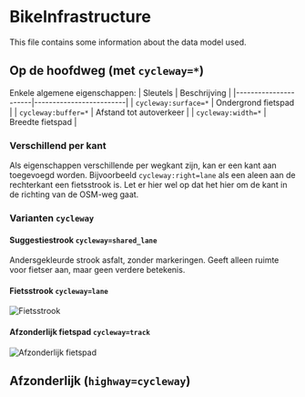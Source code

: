 # BikeInfrastructure

This file contains some information about the data model used.

## Op de hoofdweg (met `cycleway=*`)

Enkele algemene eigenschappen:
| Sleutels             | Beschrijving            |
|----------------------|-------------------------|
| `cycleway:surface=*` | Ondergrond fietspad     |
| `cycleway:buffer=*`  | Afstand tot autoverkeer |
| `cycleway:width=*`   | Breedte fietspad        |

### Verschillend per kant

Als eigenschappen verschillende per wegkant zijn, kan er een kant aan toegevoegd worden.
Bijvoorbeeld `cycleway:right=lane` als een aleen aan de rechterkant een fietsstrook is.
Let er hier wel op dat het hier om de kant in de richting van de OSM-weg gaat.

### Varianten `cycleway`

#### Suggestiestrook `cycleway=shared_lane`

Andersgekleurde strook asfalt, zonder markeringen.
 Geeft alleen ruimte voor fietser aan, maar geen verdere betekenis.

#### Fietsstrook `cycleway=lane`

![Fietsstrook](https://wiki.openstreetmap.org/w/images/1/16/Cyclelane_be.png)

#### Afzonderlijk fietspad `cycleway=track`

![Afzonderlijk fietspad](https://wiki.openstreetmap.org/w/images/9/92/Cycleway_track2_be.jpg)

## Afzonderlijk (`highway=cycleway`)
